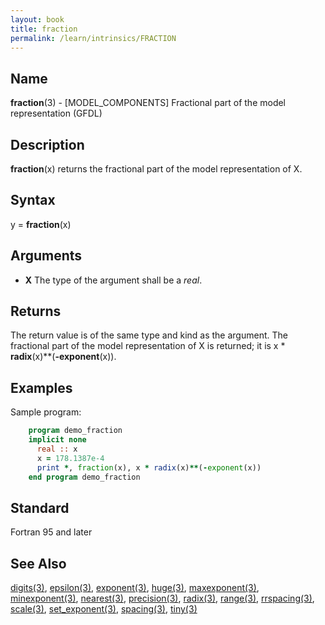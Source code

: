 ```yaml
---
layout: book
title: fraction
permalink: /learn/intrinsics/FRACTION
---
```

## __Name__

__fraction__(3) - \[MODEL\_COMPONENTS\] Fractional part of the model representation
(GFDL)

## __Description__

__fraction__(x) returns the fractional part of the model representation
of X.

## __Syntax__

y = __fraction__(x)

## __Arguments__

  - __X__
    The type of the argument shall be a _real_.

## __Returns__

The return value is of the same type and kind as the argument. The
fractional part of the model representation of X is returned; it is x \*
__radix__(x)\*\*(__-exponent__(x)).

## __Examples__

Sample program:

```fortran
    program demo_fraction
    implicit none
      real :: x
      x = 178.1387e-4
      print *, fraction(x), x * radix(x)**(-exponent(x))
    end program demo_fraction
```

## __Standard__

Fortran 95 and later
## __See Also__

[digits(3)](DIGITS),
[epsilon(3)](EPSILON),
[exponent(3)](EXPONENT),
[huge(3)](HUGE),
[maxexponent(3)](MAXEXPONENT),
[minexponent(3)](MINEXPONENT),
[nearest(3)](NEAREST),
[precision(3)](PRECISION),
[radix(3)](RADIX),
[range(3)](RANGE),
[rrspacing(3)](RRSPACING),
[scale(3)](SCALE),
[set_exponent(3)](SET_EXPONENT),
[spacing(3)](SPACING),
[tiny(3)](TINY)

